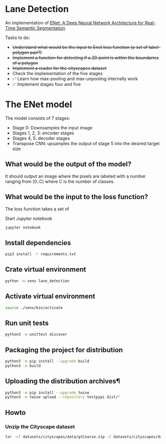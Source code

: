 # Lane Detection

An implementation of [ENet: A Deep Neural Network Architecture for Real-Time Semantic Segmentation](https://arxiv.org/pdf/1606.02147.pdf).

Tasks to do:
* <s>Understand what would be the input to Enet loss function (a set of label-polygon pair?)</s>
* <s>Implement a function for detecting if a 2D point is within the boundaries of a polygon</s>
* <s>Implement a reader for the cityscapes dataset</s>
* Check the implementation of the five stages
* ✅ Learn how max-pooling and max-unpooling internally work
* ✅ Implement stages four and five

# The ENet model
The model consists of 7 stages:
- Stage 0: Downsamples the input image
- Stages 1, 2, 3: encoder stages
- Stages 4, 5: decoder stages
- Transpose CNN: upsamples the output of stage 5 into the desired target size 

## What would be the output of the model?
It should output an image where the pixels are labeled with a number ranging from [0..C) where C is the number of classes.

## What would be the input to the loss function?
The loss function takes a set of 


Start Jupyter notebook
```bash
jupyter notebook
```

## Install dependencies

```bash
pip3 install -r requirements.txt
```

## Crate virtual environment
```bash
python -m venv lane_detection
```

## Activate virtual environment
```bash
source ./venv/bin/activate
```

## Run unit tests
```bash
python3 -m unittest discover
```

## Packaging the project for distribution
```bash
python3 -m pip install --upgrade build
python3 -m build
```

## Uploading the distribution archives¶
```bash
python3 -m pip install --upgrade twine
python3 -m twine upload --repository testpypi dist/*
```


## Howto

### Unzip the Cityscape dataset

```bash
tar -xf datasets/cityscapes/data/gtCoarse.zip -C datasets/cityscapes/data_unzipped/
```